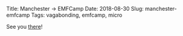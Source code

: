 Title: Manchester -> EMFCamp
Date: 2018-08-30
Slug: manchester-emfcamp
Tags: vagabonding, emfcamp, micro

See you [there](https://emfcamp.org)!
